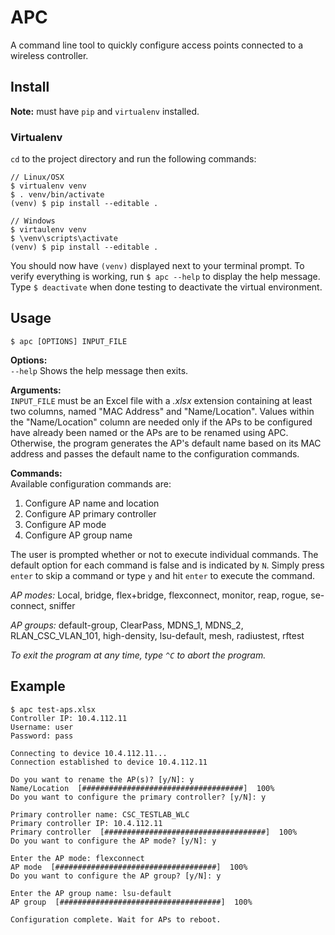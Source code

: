 # APC
A command line tool to quickly configure access points connected to a
wireless controller.

## Install

**Note:** must have `pip` and `virtualenv` installed.

### Virtualenv
`cd` to the project directory and run the following commands:
```
// Linux/OSX
$ virtualenv venv
$ . venv/bin/activate
(venv) $ pip install --editable .

// Windows
$ virtaulenv venv
$ \venv\scripts\activate
(venv) $ pip install --editable .
```
You should now have `(venv)` displayed next to your terminal prompt.
To verify everything is working, run `$ apc --help` to display the help
message. Type `$ deactivate`  when done testing to deactivate the
virtual environment.

## Usage
`$ apc [OPTIONS] INPUT_FILE` <br>

**Options:**<br>
`--help` Shows the help message then exits.

**Arguments:**<br>
`INPUT_FILE` must be an Excel file with a *.xlsx* extension
containing at least two columns, named "MAC Address" and
"Name/Location". Values within the "Name/Location" column are needed
only if the APs to be configured have already been named or the
APs are to be renamed using APC. Otherwise, the program generates the
AP's default name based on its MAC address and passes the default name
to the configuration commands.

**Commands:**<br>
Available configuration commands are:<br>
1. Configure AP name and location
2. Configure AP primary controller
3. Configure AP mode
4. Configure AP group name

The user is prompted whether or not to execute individual commands.
The default option for each command is false and is indicated by `N`.
Simply press `enter` to skip a command or type `y` and hit `enter` to
execute the command.

*AP modes:* Local, bridge, flex+bridge, flexconnect, monitor, reap,
rogue, se-connect, sniffer

*AP groups:* default-group, ClearPass, MDNS_1, MDNS_2,
RLAN_CSC_VLAN_101, high-density, lsu-default, mesh, radiustest, rftest

*To exit the program at any time, type `^C` to abort the program.*

## Example
    $ apc test-aps.xlsx
    Controller IP: 10.4.112.11
    Username: user
    Password: pass

    Connecting to device 10.4.112.11...
    Connection established to device 10.4.112.11

    Do you want to rename the AP(s)? [y/N]: y
    Name/Location  [####################################]  100%
    Do you want to configure the primary controller? [y/N]: y

    Primary controller name: CSC_TESTLAB_WLC
    Primary controller IP: 10.4.112.11
    Primary controller  [####################################]  100%
    Do you want to configure the AP mode? [y/N]: y

    Enter the AP mode: flexconnect
    AP mode  [####################################]  100%
    Do you want to configure the AP group? [y/N]: y

    Enter the AP group name: lsu-default
    AP group  [####################################]  100%

    Configuration complete. Wait for APs to reboot.


